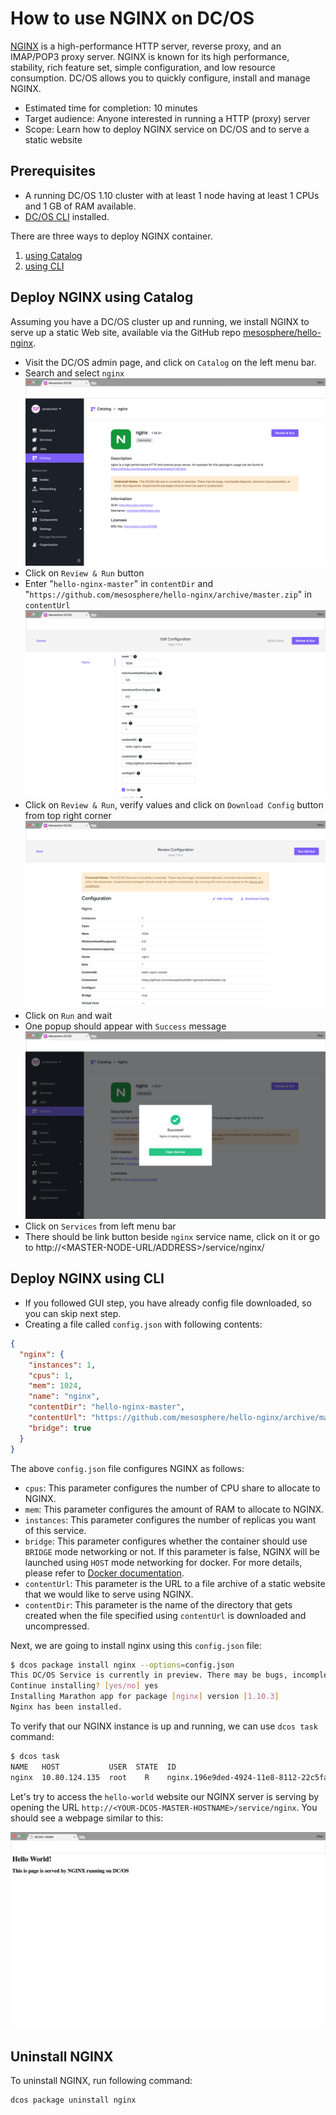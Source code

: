# How to use NGINX on DC/OS

[NGINX](https://www.nginx.com) is a high-performance HTTP server, reverse proxy, and an IMAP/POP3 proxy server. NGINX is known for its high performance, stability, rich feature set, simple configuration, and low resource consumption. DC/OS allows you to quickly configure, install and manage NGINX.

- Estimated time for completion: 10 minutes
- Target audience: Anyone interested in running a HTTP (proxy) server
- Scope: Learn how to deploy NGINX service on DC/OS and to serve a static website

## Prerequisites

- A running DC/OS 1.10 cluster with at least 1 node having at least 1 CPUs and 1 GB of RAM available.
- [DC/OS CLI](https://dcos.io/docs/1.10/cli/install/) installed.

There are three ways to deploy NGINX container.
1. [using Catalog](#deploy-nginx-using-catalog)
2. [using CLI](#deploy-nginx-using-cli)

## Deploy NGINX using Catalog

Assuming you have a DC/OS cluster up and running, we install NGINX to serve up a static Web site, available via the GitHub repo [mesosphere/hello-nginx](https://github.com/mesosphere/hello-nginx).

- Visit the DC/OS admin page, and click on `Catalog` on the left menu bar.
- Search and select `nginx`
![Catalog NGINX](img/catalog-nginx.png)
- Click on `Review & Run` button
- Enter "`hello-nginx-master`" in `contentDir` and "`https://github.com/mesosphere/hello-nginx/archive/master.zip`" in `contentUrl`
![Catalog NGINX](img/nginx-config.png)
- Click on `Review & Run`, verify values and click on `Download Config` button from top right corner
![Catalog NGINX](img/nginx-review.png)
- Click on `Run` and wait
- One popup should appear with `Success` message
![Catalog NGINX](img/nginx-success.png)
- Click on `Services` from left menu bar
- There should be link button beside `nginx` service name, click on it or go to http://<MASTER-NODE-URL/ADDRESS>/service/nginx/

## Deploy NGINX using CLI

- If you followed GUI step, you have already config file downloaded, so you can skip next step.
- Creating a file called `config.json` with following contents:

```json
{
  "nginx": {
    "instances": 1,
    "cpus": 1,
    "mem": 1024,
    "name": "nginx",
    "contentDir": "hello-nginx-master",
    "contentUrl": "https://github.com/mesosphere/hello-nginx/archive/master.zip",
    "bridge": true
  }
}
```

The above `config.json` file configures NGINX as follows:

- `cpus`: This parameter configures the number of CPU share to allocate to NGINX.
- `mem`: This parameter configures the amount of RAM to allocate to NGINX.
- `instances`: This parameter configures the number of replicas you want of this service.
- `bridge`: This parameter configures whether the container should use `BRIDGE` mode networking or not. If this parameter is false, NGINX will be launched using `HOST` mode networking for docker. For more details, please refer to [Docker documentation](https://docs.docker.com/).
- `contentUrl`: This parameter is the URL to a file archive of a static website that we would like to serve using NGINX.
- `contentDir`: This parameter is the name of the directory that gets created when the file specified using `contentUrl` is downloaded and uncompressed.

Next, we are going to install nginx using this `config.json` file:

```sh
$ dcos package install nginx --options=config.json
This DC/OS Service is currently in preview. There may be bugs, incomplete features, incorrect documentation, or other discrepancies. Experimental packages should never be used in production!
Continue installing? [yes/no] yes
Installing Marathon app for package [nginx] version [1.10.3]
Nginx has been installed.
```

To verify that our NGINX instance is up and running, we can use `dcos task` command:

```bash
$ dcos task
NAME   HOST           USER  STATE  ID
nginx  10.80.124.135  root    R    nginx.196e9ded-4924-11e8-8112-22c5fa7ab357
```

Let's try to access the `hello-world` website our NGINX server is serving by opening the URL `http://<YOUR-DCOS-MASTER-HOSTNAME>/service/nginx`. You should see a webpage similar to this:

![Hello World NGINX on DC/OS](img/nginx-hello-dcos.png)

## Uninstall NGINX

To uninstall NGINX, run following command:

```bash
dcos package uninstall nginx
```
